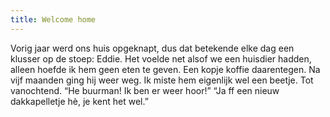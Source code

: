 ```yaml
---
title: Welcome home
---
```

Vorig jaar werd ons huis opgeknapt, dus dat betekende elke dag een klusser op de stoep: Eddie. Het voelde net alsof we een huisdier hadden, alleen hoefde ik hem geen eten te geven. Een kopje koffie daarentegen. Na vijf maanden ging hij weer weg. Ik miste hem eigenlijk wel een beetje. Tot vanochtend. “He buurman! Ik ben er weer hoor!” “Ja ff een nieuw dakkapelletje hè, je kent het wel.”
